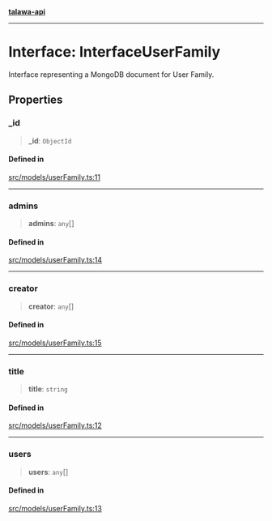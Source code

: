 [**talawa-api**](../../../README.md)

***

# Interface: InterfaceUserFamily

Interface representing a MongoDB document for User Family.

## Properties

### \_id

> **\_id**: `ObjectId`

#### Defined in

[src/models/userFamily.ts:11](https://github.com/Suyash878/talawa-api/blob/e4413cec641a837926071678fed3c7f67234e31e/src/models/userFamily.ts#L11)

***

### admins

> **admins**: `any`[]

#### Defined in

[src/models/userFamily.ts:14](https://github.com/Suyash878/talawa-api/blob/e4413cec641a837926071678fed3c7f67234e31e/src/models/userFamily.ts#L14)

***

### creator

> **creator**: `any`[]

#### Defined in

[src/models/userFamily.ts:15](https://github.com/Suyash878/talawa-api/blob/e4413cec641a837926071678fed3c7f67234e31e/src/models/userFamily.ts#L15)

***

### title

> **title**: `string`

#### Defined in

[src/models/userFamily.ts:12](https://github.com/Suyash878/talawa-api/blob/e4413cec641a837926071678fed3c7f67234e31e/src/models/userFamily.ts#L12)

***

### users

> **users**: `any`[]

#### Defined in

[src/models/userFamily.ts:13](https://github.com/Suyash878/talawa-api/blob/e4413cec641a837926071678fed3c7f67234e31e/src/models/userFamily.ts#L13)
